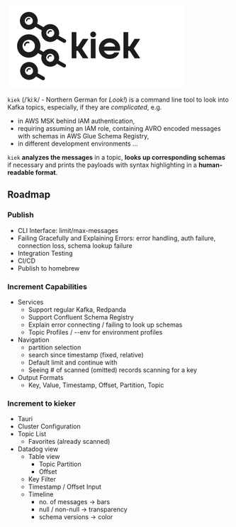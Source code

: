 ![kiek logo which is bascially the kafka logo with magnifying glasses instead of the circles](kiek.svg)

`kiek` (/ˈkiːk/ - Northern German for _Look!_) is a command line tool to look into Kafka topics, especially, if they are _complicated_, e.g.

* in AWS MSK behind IAM authentication,
* requiring assuming an IAM role,
containing AVRO encoded messages with schemas in AWS Glue Schema Registry,
* in different development environments ...

`kiek` **analyzes the messages** in a topic, **looks up corresponding schemas** if necessary and prints the payloads with syntax highlighting in a **human-readable format**.

## Roadmap

### Publish

- CLI Interface: limit/max-messages
- Failing Gracefully and Explaining Errors: error handling, auth failure, connection loss, schema lookup failure
- Integration Testing
- CI/CD
- Publish to homebrew

### Increment Capabilities

- Services
    - Support regular Kafka, Redpanda
    - Support Confluent Schema Registry
    - Explain error connecting / failing to look up schemas
    - Topic Profiles / --env for environment profiles
- Navigation
    - partition selection
    - search since timestamp (fixed, relative)
    - Default limit and continue with <enter>
    - Seeing # of scanned (omitted) records scanning for a key
- Output Formats
    - Key, Value, Timestamp, Offset, Partition, Topic

### Increment to kieker

- Tauri
- Cluster Configuration
- Topic List
  - Favorites (already scanned)
- Datadog view
  - Table view
    - Topic Partition
    - Offset
  - Key Filter
  - Timestamp / Offset Input
  - Timeline
    - no. of messages -> bars
    - null / non-null -> transparency
    - schema versions -> color